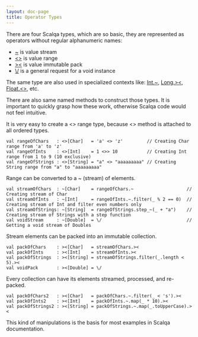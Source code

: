 ```yaml
---
layout: doc-page
title: Operator Types
---
```


There are four Scalqa types, which are so basic, they are represented as operators without regular alphanumeric names:

 - [~](../../api/scalqa/val/Stream.html) is value stream
 - [<>](../../api/scalqa/val/Range.html) is value range
 - [><](../../api/scalqa/val/Pack.html)  is value immutable pack
 - [\\/](../../api/scalqa/gen/request/VOID.html) is a general request for a void instance
     
The same type are also used in specialized contexts
like: [Int.~](../../api/scalqa/lang/int/g/Stream.html),  [Long.><](../../api/scalqa/lang/long/g/Pack.html), [Float.<>](../../api/scalqa/lang/float/g/Range.html), etc.       
     
There are also same named methods to construct those types. 
It is important to quickly grasp how these work, otherwise Scalqa code would not feel intuitive.

It is very easy to create a <> range type, because <> method is attached to all ordered types. 

```
val rangeOfChars   : <>[Char]   = 'a' <> 'z'         // Creating Char range from 'a' to 'z'
val rangeOfInts    : <>[Int]    = 1 <>> 10           // Creating Int range from 1 to 9 (10 exclusive)
val rangeOfStrings : <>[String] = "a" <> "aaaaaaaaa" // Creating String range from "a" to "aaaaaaaaa"
```

Range can be converted to a ~ (stream) of elements. 

```
val streamOfChars  : ~[Char]    = rangeOfChars.~                    // Creating stream of Char
val streamOfInts   : ~[Int]     = rangeOfInts.~.filter(_ % 2 == 0)  // Creating stream of Int and filter even numbers only
val streamOfStrings: ~[String]  = rangeOfStrings.step_~(_ + "a")    // Creating stream of Strings with a step function
val voidStream     : ~[Double]  = \/                                // Getting a void stream of Doubles
```

Stream elements can be packed into an immutable collection. 

```
val packOfChars    : ><[Char]   = streamOfChars.><                
val packOfInts     : ><[Int]    = streamOfInts.><                 
val packOfStrings  : ><[String] = streamOfStrings.filter(_.length < 5).><                 
val voidPack       : ><[Double] = \/                 
```

Every collection can have its elements streamed, processed, and re-packed.   

```
val packOfChars2   : ><[Char]   = packOfChars.~.filter(_ < 's').><      
val packOfInts2    : ><[Int]    = packOfInts.~.map(_ * 10).><           
val packOfStrings2 : ><[String] = packOfStrings.~.map(_.toUpperCase).><           
```

This kind of manipulations is the basis for most examples in Scalqa documentation.  






